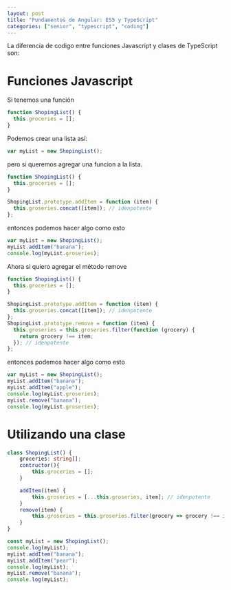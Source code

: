 ```yaml
---
layout: post
title: "Fundamentos de Angular: ES5 y TypeScript"
categories: ["senior", "typescript", "coding"]
---
```


La diferencia de codigo entre funciones Javascript y clases de TypeScript son: <!--more-->

# Funciones Javascript

Si tenemos una función

```ts
function ShopingList() {
  this.groceries = [];
}
```

Podemos crear una lista así:

```ts
var myList = new ShopingList();
```

pero si queremos agregar una funcion a la lista.

```ts
function ShopingList() {
  this.groceries = [];
}

ShopingList.prototype.addItem = function (item) {
  this.groseries.concat([item]); // idenpotente
};
```

entonces podemos hacer algo como esto

```ts
var myList = new ShopingList();
myList.addItem("banana");
console.log(myList.groseries);
```

Ahora si quiero agregar el método remove

```ts
function ShopingList() {
  this.groceries = [];
}

ShopingList.prototype.addItem = function (item) {
  this.groseries.concat([item]); // idenpotente
};
ShopingList.prototype.remove = function (item) {
  this.groseries = this.groseries.filter(function (grocery) {
    return grocery !== item;
  }); // idenpotente
};
```

entonces podemos hacer algo como esto

```ts
var myList = new ShopingList();
myList.addItem("banana");
myList.addItem("apple");
console.log(myList.groseries);
myList.remove("banana");
console.log(myList.groseries);
```

# Utilizando una clase

```ts
class ShopingList() {
    groceries: string[];
    contructor(){
        this.groceries = [];
    }

    addItem(item) {
        this.groseries = [...this.groseries, item]; // idenpotente
    }
    remove(item) {
        this.groseries = this.groseries.filter(grocery => grocery !== item); // idenpotente
    }
}

const myList = new ShopingList();
console.log(myList);
myList.addItem("banana");
myList.addItem("pear");
console.log(myList);
myList.remove("banana");
console.log(myList);
```
